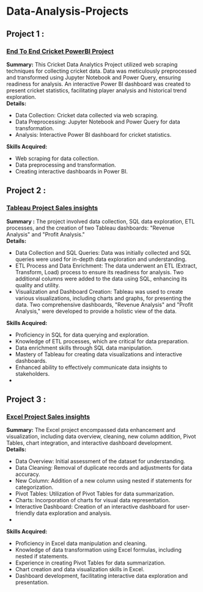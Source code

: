 # Data-Analysis-Projects
<h2 align="left">Project 1 :</h2>
<h3 align="left"><a href="https://github.com/HoussemEddineWeslati/End-To-End-Cricket-Data-Analytics-Project">End To End Cricket PowerBI Project</a></h3>

**Summary:**
This Cricket Data Analytics Project utilized web scraping techniques for collecting cricket data. Data was meticulously preprocessed and transformed using Jupyter Notebook and Power Query, ensuring readiness for analysis. An interactive Power BI dashboard was created to present cricket statistics, facilitating player analysis and historical trend exploration.<br>
**Details:**
- Data Collection: Cricket data collected via web scraping.
- Data Preprocessing: Jupyter Notebook and Power Query for data transformation.
- Analysis: Interactive Power BI dashboard for cricket statistics.<br>

**Skills Acquired:**
- Web scraping for data collection.
- Data preprocessing and transformation.
- Creating interactive dashboards in Power BI.

<h2 align="left">Project 2 :</h2>
<h3 align="left"><a href="https://github.com/HoussemEddineWeslati/Tableau-Project-Sales-insights">Tableau Project Sales insights</a></h3>

**Summary :**
 The project involved data collection, SQL data exploration, ETL processes, and the creation of two Tableau dashboards: "Revenue Analysis" and "Profit Analysis."<br>
**Details:**
- Data Collection and SQL Queries: Data was initially collected and SQL queries were used for in-depth data exploration and understanding.
- ETL Process and Data Enrichment: The data underwent an ETL (Extract, Transform, Load) process to ensure its readiness for analysis. Two additional columns were added to the data using SQL, enhancing its quality and utility.
- Visualization and Dashboard Creation: Tableau was used to create various visualizations, including charts and graphs, for presenting the data. Two comprehensive dashboards, "Revenue Analysis" and "Profit Analysis," were developed to provide a holistic view of the data.<br>

**Skills Acquired:**
- Proficiency in SQL for data querying and exploration.
- Knowledge of ETL processes, which are critical for data preparation.
- Data enrichment skills through SQL data manipulation.
- Mastery of Tableau for creating data visualizations and interactive dashboards.
- Enhanced ability to effectively communicate data insights to stakeholders.
- 
<h2 align="left">Project 3 :</h2>
<h3 align="left"><a href="https://github.com/HoussemEddineWeslati/Excel-Project">Excel Project Sales insights</a></h3>

**Summary:**
The Excel project encompassed data enhancement and visualization, including data overview, cleaning, new column addition, Pivot Tables, chart integration, and interactive dashboard development.<br>
**Details:**
- Data Overview: Initial assessment of the dataset for understanding.
- Data Cleaning: Removal of duplicate records and adjustments for data accuracy.
- New Column: Addition of a new column using nested if statements for categorization.
- Pivot Tables: Utilization of Pivot Tables for data summarization.
- Charts: Incorporation of charts for visual data representation.
- Interactive Dashboard: Creation of an interactive dashboard for user-friendly data exploration and analysis.<br>
- 
**Skills Acquired:**
- Proficiency in Excel data manipulation and cleaning.
- Knowledge of data transformation using Excel formulas, including nested if statements.
- Experience in creating Pivot Tables for data summarization.
- Chart creation and data visualization skills in Excel.
- Dashboard development, facilitating interactive data exploration and presentation.
